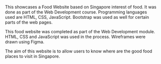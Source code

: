 This showcases a Food Website based on Singapore interest of food. It was done as part of the Web Development course. Programming languages used are HTML, CSS, JavaScript. Bootstrap was used as well for certain parts of the web pages. 

This food website was completed as part of the Web Development module. HTML, CSS and JavaScript was used in the process. Wireframes were drawn using Figma.

The aim of this website is to allow users to know where are the good food places to visit in Singapore.

